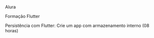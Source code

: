 Alura

Formação Flutter</br>

Persistência com Flutter: Crie um app com armazenamento interno (08 horas)</br>